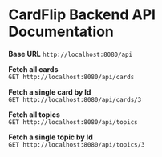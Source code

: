 # CardFlip Backend API Documentation

**Base URL**
```http://localhost:8080/api```

**Fetch all cards**  
```GET http://localhost:8080/api/cards```

**Fetch a single card by Id**  
```GET http://localhost:8080/api/cards/3```


**Fetch all topics**  
```GET http://localhost:8080/api/topics```

**Fetch a single topic by Id**  
```GET http://localhost:8080/api/topics/3```


